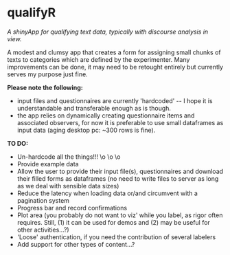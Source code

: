 # qualifyR
_A shinyApp for qualifying text data, typically with discourse analysis in view._

A modest and clumsy app that creates a form for assigning small chunks of texts to categories which are defined by the experimenter. 
Many improvements can be done, it may need to be retought entirely but currently serves my purpose just fine.

__Please note the following:__

* input files and questionnaires are currently 'hardcoded' -- I hope it is understandable and transferable enough as is though.
* the app relies on dynamically creating questionnaire items and associated observers, for now it is preferable to use small dataframes as input data (aging desktop pc: ~300 rows is fine). 

__TO DO:__

* Un-hardcode all the things!!!    \o \o \o
* Provide example data
* Allow the user to provide their input file(s), questionnaires and download their filled forms as dataframes (no need to write files to server as long as we deal with sensible data sizes)
* Reduce the latency when loading data or/and circumvent with a pagination system
* Progress bar and record confirmations
* Plot area (you probably do not want to viz' while you label, as rigor often requires. Still, (1) it can be used for demos and (2) may be useful for other activities...?)
* 'Loose' authentication, if you need the contribution of several labelers
* Add support for other types of content...?

